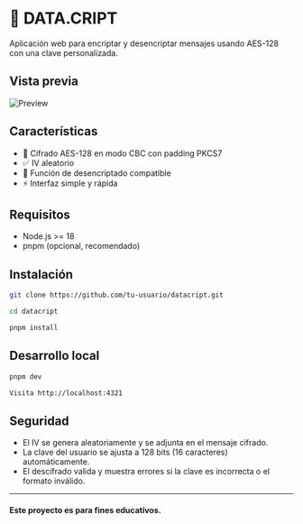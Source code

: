 # 🔐 DATA.CRIPT

Aplicación web para encriptar y desencriptar mensajes usando AES-128 con una clave personalizada.

## Vista previa

![Preview](https://github.com/user-attachments/assets/addab195-b1c3-4e6d-aa3e-27501f334412)

## Características

- 🔐 Cifrado AES-128 en modo CBC con padding PKCS7
- ✅ IV aleatorio
- 🔁 Función de desencriptado compatible
- ⚡ Interfaz simple y rápida

## Requisitos

- Node.js >= 18
- pnpm (opcional, recomendado)

## Instalación

```bash
git clone https://github.com/tu-usuario/datacript.git
```

```bash
cd datacript
```

```bash
pnpm install
```

## Desarrollo local

```bash
pnpm dev
```

```bash
Visita http://localhost:4321
```

## Seguridad

- El IV se genera aleatoriamente y se adjunta en el mensaje cifrado.
- La clave del usuario se ajusta a 128 bits (16 caracteres) automáticamente.
- El descifrado valida y muestra errores si la clave es incorrecta o el formato inválido.

---

#### Este proyecto es para fines educativos.
